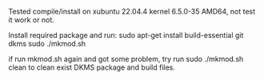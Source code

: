 Tested compile/install on xubuntu 22.04.4 kernel 6.5.0-35 AMD64, not test it work or not.

Install required package and run:
sudo apt-get install build-essential git dkms
sudo ./mkmod.sh

if run mkmod.sh again and got some problem, try run
sudo ./mkmod.sh clean to clean exist DKMS package and build files.
